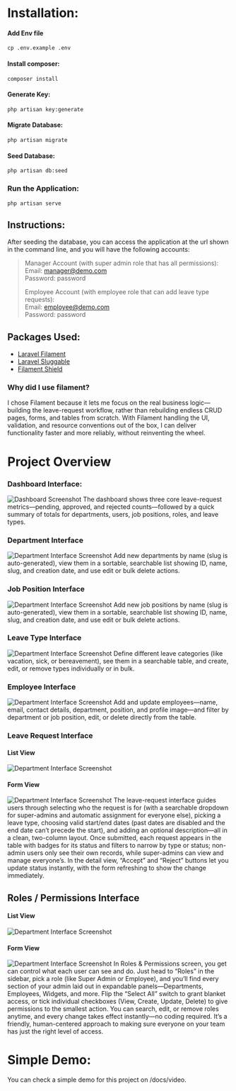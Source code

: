# Installation:
#### Add Env file
```cp .env.example .env```
#### Install composer:
```composer install```
#### Generate Key:
```php artisan key:generate```
#### Migrate Database:
```php artisan migrate```
#### Seed Database:
```php artisan db:seed```
### Run the Application:
```php artisan serve```

## Instructions:
After seeding the database, you can access the application at the url shown in the command line, and you will have the following accounts:
> Manager Account (with super admin role that has all permissions): <br/>
> Email: manager@demo.com <br/>
> Password: password
> 
> Employee Account (with employee role that can add leave type requests): <br/>
> Email: employee@demo.com <br/>
> Password: password

## Packages Used:
- [Laravel Filament](https://filamentphp.com/docs)
- [Laravel Sluggable](https://github.com/spatie/laravel-sluggable)
- [Filament Shield](https://filamentphp.com/plugins/bezhansalleh-shield#custom-navigation-group)
### Why did I use filament?
I chose Filament because it lets me focus on the real business logic—building the leave-request workflow, rather than rebuilding endless CRUD pages, forms, and tables from scratch. With Filament handling the UI, validation, and resource conventions out of the box, I can deliver functionality faster and more reliably, without reinventing the wheel.
# Project Overview
### Dashboard Interface:
![Dashboard Screenshot](docs/images/dashboard.png)
The dashboard shows three core leave-request metrics—pending, approved, and rejected counts—followed by a quick summary of totals for departments, users, job positions, roles, and leave types.

### Department Interface
![Department Interface Screenshot](docs/images/departments.png)
Add new departments by name (slug is auto-generated), view them in a sortable, searchable list showing ID, name, slug, and creation date, and use edit or bulk delete actions.

### Job Position Interface
![Department Interface Screenshot](docs/images/job-positions.png)
Add new job positions by name (slug is auto-generated), view them in a sortable, searchable list showing ID, name, slug, and creation date, and use edit or bulk delete actions.

### Leave Type Interface
![Department Interface Screenshot](docs/images/leave-types.png)
Define different leave categories (like vacation, sick, or bereavement), see them in a searchable table, and create, edit, or remove types individually or in bulk.

### Employee Interface
![Department Interface Screenshot](docs/images/employees.png)
Add and update employees—name, email, contact details, department, position, and profile image—and filter by department or job position, edit, or delete directly from the table.

### Leave Request Interface
#### List View
![Department Interface Screenshot](docs/images/leave-requests-form.png)
#### Form View
![Department Interface Screenshot](docs/images/leave-requests-table.png)
The leave-request interface guides users through selecting who the request is for (with a searchable dropdown for super-admins and automatic assignment for everyone else), picking a leave type, choosing valid start/end dates (past dates are disabled and the end date can’t precede the start), and adding an optional description—all in a clean, two-column layout. Once submitted, each request appears in the table with badges for its status and filters to narrow by type or status; non-admin users only see their own records, while super-admins can view and manage everyone’s. In the detail view, “Accept” and “Reject” buttons let you update status instantly, with the form refreshing to show the change immediately.

## Roles / Permissions Interface
#### List View
![Department Interface Screenshot](docs/images/roles-table.png)
#### Form View
![Department Interface Screenshot](docs/images/roles-form.png)
In Roles & Permissions screen, you get can control what each user can see and do.
Just head to “Roles” in the sidebar, pick a role (like Super Admin or Employee), and you’ll find every section of your admin laid out in expandable panels—Departments, Employees, Widgets, and more. Flip the “Select All” switch to grant blanket access, or tick individual checkboxes (View, Create, Update, Delete) to give permissions to the smallest action. You can search, edit, or remove roles anytime, and every change takes effect instantly—no coding required. It’s a friendly, human-centered approach to making sure everyone on your team has just the right level of access.

# Simple Demo:
You can check a simple demo for this project on /docs/video.
